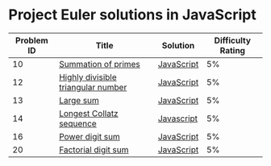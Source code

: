 # Project Euler solutions in JavaScript


| Problem ID | Title | Solution | Difficulty Rating |
| --- | --- | --- | --- |
| 10 | [Summation of primes](https://projecteuler.net/problem=10) | [JavaScript](https://github.com/saqib40/Project-Euler/blob/main/Solutions/10.js) | 5% |
| 12 | [Highly divisible triangular number](https://projecteuler.net/problem=12) | [JavaScript](https://github.com/saqib40/Project-Euler/blob/main/Solutions/12.js) | 5% |
| 13 | [Large sum](https://projecteuler.net/problem=13) | [JavaScript](https://github.com/saqib40/Project-Euler/blob/main/Solutions/13.js) | 5% |
| 14 | [Longest Collatz sequence](https://projecteuler.net/problem=14) | [Javascript](https://github.com/saqib40/Project-Euler/blob/main/Solutions/14.js) | 5% |
| 16 | [Power digit sum](https://projecteuler.net/problem=16) | [JavaScript](https://github.com/saqib40/Project-Euler/blob/main/Solutions/16.js) | 5% |
| 20 | [Factorial digit sum](https://projecteuler.net/problem=20) | [JavaScript](https://github.com/saqib40/Project-Euler/blob/main/Solutions/20.js) | 5% |
